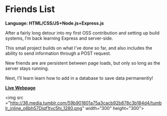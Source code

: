 # Friends List
<strong>Language: HTML/CSS/JS+Node.js+Express.js</strong>

After a fairly long detour into my first OSS contribution and setting up build systems, I’m back learning Express and server-side.

This small project builds on what I’ve done so far, and also includes the ability to send information through a POST request.

New friends are are persistent between page loads, but only so long as the server stays running.

Next, I’ll learn learn how to add in a database to save data permanently!

<a href="http://darga-friends-list.herokuapp.com/"><b>Live Webpage</b></a>

<img src ="http://36.media.tumblr.com/59b901801a75a3cacb92b878c3b184d4/tumblr_inline_o6bh57Diqf1tvc5hi_1280.png" width=“300" height="300">
